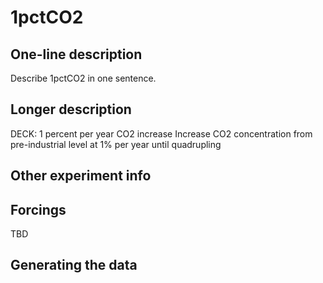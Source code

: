 <!--- This file contains a number of sections -->
<!--- They are bounded by comments like this -->
<!--- Do not edit these sections by hand -->
<!--- Start title -->
# 1pctCO2
<!--- End title -->

## One-line description

<!--- Start one-line-description -->
Describe 1pctCO2 in one sentence.
<!--- End one-line-description -->

## Longer description

<!--- Start longer-description -->
DECK: 1 percent per year CO2 increase
 Increase CO2 concentration from pre-industrial level at 1% per year until quadrupling
<!--- End longer-description -->

## Other experiment info

<!--- Start other-experiment-info -->
<!--- End other-experiment-info -->

## Forcings

<!--- Start forcings -->
TBD
<!--- End forcings -->

## Generating the data

<!--- TODO: auto-generate this -->
